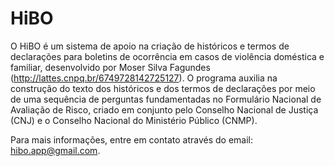 # HiBO
O HiBO é um sistema de apoio na criação de históricos e termos de declarações para boletins
de ocorrência em casos de violência doméstica e familiar, desenvolvido por Moser Silva Fagundes
(http://lattes.cnpq.br/6749728142725127). O programa auxilia na construção do texto dos históricos 
e dos termos de declarações por meio de uma sequência de perguntas fundamentadas no Formulário 
Nacional de Avaliação de Risco, criado em conjunto pelo Conselho Nacional de Justiça (CNJ) e o
Conselho Nacional do Ministério Público (CNMP).

Para mais informações, entre em contato através do email: hibo.app@gmail.com.
